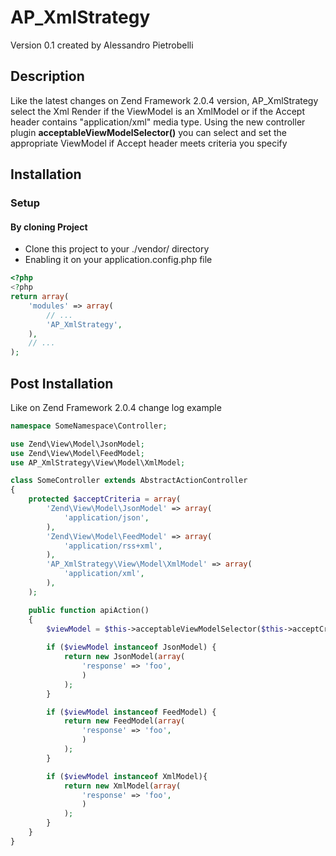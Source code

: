 # AP_XmlStrategy
Version 0.1 created by Alessandro Pietrobelli

## Description
Like the latest changes on Zend Framework 2.0.4 version, AP_XmlStrategy select the Xml Render if the ViewModel is  an XmlModel or if the Accept header contains "application/xml" media type.
Using the new controller plugin __acceptableViewModelSelector()__ you can select and set the appropriate ViewModel if Accept header meets criteria you specify

## Installation
### Setup
#### By cloning Project
* Clone this project to your ./vendor/ directory
* Enabling it on your application.config.php file
```php
<?php
<?php
return array(
    'modules' => array(
        // ...
        'AP_XmlStrategy',
    ),
    // ...
);
```
## Post Installation
Like on Zend Framework 2.0.4 change log example
```php
namespace SomeNamespace\Controller;

use Zend\View\Model\JsonModel;
use Zend\View\Model\FeedModel;
use AP_XmlStrategy\View\Model\XmlModel;

class SomeController extends AbstractActionController
{
    protected $acceptCriteria = array(
        'Zend\View\Model\JsonModel' => array(
            'application/json',
        ),
        'Zend\View\Model\FeedModel' => array(
            'application/rss+xml',
        ),
        'AP_XmlStrategy\View\Model\XmlModel' => array(
            'application/xml',
        ),
    );

    public function apiAction()
    {
        $viewModel = $this->acceptableViewModelSelector($this->acceptCriteria);
        
        if ($viewModel instanceof JsonModel) {
            return new JsonModel(array(
                'response' => 'foo',
                )
            );
        }

        if ($viewModel instanceof FeedModel) {
            return new FeedModel(array( 
                'response' => 'foo',
                )
            );
        }

        if ($viewModel instanceof XmlModel){
            return new XmlModel(array( 
                'response' => 'foo',
                )
            );
        }
    }
}
```